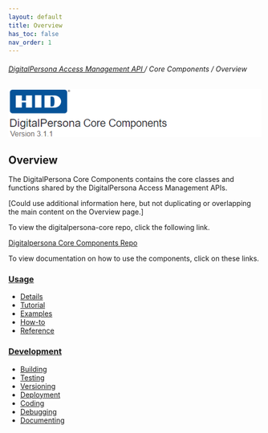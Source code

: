 ```yaml
---
layout: default
title: Overview
has_toc: false
nav_order: 1
---
```


###### [DigitalPersona Access Management API ](https://lenhodgeman.github.io/digitalpersona-access-management-api/)/ Core Components / Overview  

![](docs/assets/HID-DPAM-Core.png)  

## Overview

The DigitalPersona Core Components contains the core classes and functions shared by the DigitalPersona Access Management APIs.

[Could use additional information here, but not duplicating or overlapping the main content on the Overview page.]

To view the digitalpersona-core repo, click the following link.

[Digitalpersona Core Components Repo](https://lenhodgeman.github.io/digitalpersona-core/)

To view documentation on how to use the components, click on these links.

### [Usage](docs/usage/index.md)
* [Details](docs/usage/details.md)
* [Tutorial](docs/usage/tutorial.md)
* [Examples](docs/usage/examples.md)
* [How-to](docs/usage/how-to.md)
* [Reference](docs/usage/reference.md)

### [Development](docs/development/index.md)
* [Building](docs/development/building.md)
* [Testing](docs/development/testing.md)
* [Versioning](docs/development/versioning.md)
* [Deployment](docs/development/testing.md)
* [Coding](docs/development/coding.md)
* [Debugging](docs/development/debugging.md)
* [Documenting](docs/development/documenting.md)

